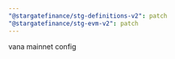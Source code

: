 ```yaml
---
"@stargatefinance/stg-definitions-v2": patch
"@stargatefinance/stg-evm-v2": patch
---
```


vana mainnet config
